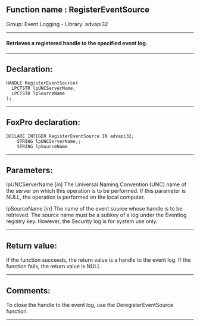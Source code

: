 
## Function name : RegisterEventSource
Group: Event Logging - Library: advapi32    
***  


#### Retrieves a registered handle to the specified event log.
***  


## Declaration:
```foxpro  
HANDLE RegisterEventSource(
  LPCTSTR lpUNCServerName,
  LPCTSTR lpSourceName
);  
```  
***  


## FoxPro declaration:
```foxpro  
DECLARE INTEGER RegisterEventSource IN advapi32;
	STRING lpUNCServerName,;
	STRING lpSourceName  
```  
***  


## Parameters:
lpUNCServerName 
[in] The Universal Naming Convention (UNC) name of the server on which this operation is to be performed. If this parameter is NULL, the operation is performed on the local computer. 

lpSourceName 
[in] The name of the event source whose handle is to be retrieved. The source name must be a subkey of a log under the Eventlog registry key. 
However, the Security log is for system use only.
  
***  


## Return value:
If the function succeeds, the return value is a handle to the event log. 
If the function fails, the return value is NULL.
  
***  


## Comments:
To close the handle to the event log, use the DeregisterEventSource function.  
  
***  

